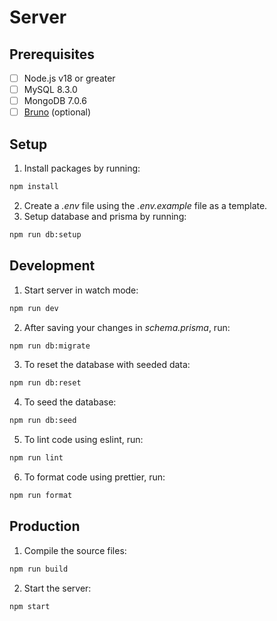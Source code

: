 # Server

## Prerequisites

- [ ] Node.js v18 or greater
- [ ] MySQL 8.3.0
- [ ] MongoDB 7.0.6
- [ ] [Bruno](https://github.com/usebruno/bruno) (optional)

## Setup

1. Install packages by running:

```sh
npm install
```

2. Create a _.env_ file using the _.env.example_ file as a template.
3. Setup database and prisma by running:

```sh
npm run db:setup
```

## Development

1. Start server in watch mode:

```sh
npm run dev
```

2. After saving your changes in _schema.prisma_, run:

```sh
npm run db:migrate
```

3. To reset the database with seeded data:

```sh
npm run db:reset
```

4. To seed the database:

```sh
npm run db:seed
```

5. To lint code using eslint, run:

```sh
npm run lint
```

6. To format code using prettier, run:

```sh
npm run format
```

## Production

1. Compile the source files:

```sh
npm run build
```

2. Start the server:

```sh
npm start
```
